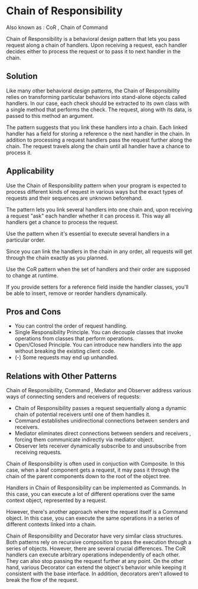 # Chain of Responsibility

Also known as : CoR , Chain of Command

Chain of Responsibility is a behavioral design pattern that lets you pass request along a chain of handlers. Upon
receiving a request, each handler decides either to process the request or to pass it to next handler in the chain.

## Solution

Like many other behavioral design patterns, the Chain of Responsibility relies on transforming particular behaviors into
stand-alone objects called handlers. In our case, each check should be extracted to its own class with a single method
that performs the check. The request, along with its data, is passed to this method an argument.

The pattern suggests that you link these handlers into a chain. Each linked handler has a field for storing a reference
o the next handler in the chain. In addition to processing a request handlers pass the request further along the chain.
The request travels along the chain until all handler have a chance to process it.

## Applicability

Use the Chain of Responsibility pattern when your program is expected to process different kinds of request in various
ways but the exact types of requests and their sequences are unknown beforehand.

The pattern lets you link several handlers into one chain and, upon receiving a request "ask" each handler whether it
can process it. This way all handlers get a chance to process the request.

Use the pattern when it's essential to execute several handlers in a particular order.

Since you can link the handlers in the chain in any order, all requests will get through the chain exactly as you
planned.

Use the CoR pattern when the set of handlers and their order are supposed to change at runtime.

If you provide setters for a reference field inside the handler classes, you'll be able to insert, remove or reorder
handlers dynamically.

## Pros and Cons

- You can control the order of request handling.
- Single Responsibility Principle. You can decouple classes that invoke operations from classes that perform operations.
- Open/Closed Principle. You can introduce new handlers into the app without breaking the existing client code.
- (-) Some requests may end up unhandled.

## Relations with Other Patterns

Chain of Responsibility, Command , Mediator and Observer address various ways of connecting senders and receivers of
requests:

- Chain of Responsibility passes a request sequentially along a dynamic chain of potential receivers until one of them
  handles it.
- Command establishes unidirectional connections between senders and receivers.
- Mediator eliminates direct connections between senders and receivers , forcing them communicate indirectly via
  mediator object.
- Observer lets receiver dynamically subscribe to and unsubscribe from receiving requests.

Chain of Responsibility is often used in conjuction with Composite. In this case, when a leaf component gets a request,
it may pass it through the chain of the parent components down to the root of the object tree.

Handlers in Chain of Responsibility can be implemented as Commands. In this case, you can execute a lot of different
operations over the same context object, represented by a request.

However, there's another approach where the request itself is a Command object. In this case, you can execute the same
operations in a series of different contexts linked into a chain.

Chain of Responsibility and Decorator have very similar class structures. Both patterns rely on recursive composition to
pass the execution through a series of objects. However, there are several crucial differences. The CoR handlers can
execute arbitrary operations independently of each other. They can also stop passing the request further at any point.
On the other hand, various Decorator can extend the object's behavior while keeping it consistent with the base
interface. In addition, decorators aren't allowed to break the flow of the request.

